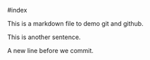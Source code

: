 #index

This is a markdown file to demo git and github.

This is another sentence.

A new line before we commit.